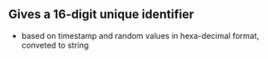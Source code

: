 ## Gives a 16-digit unique identifier
- based on timestamp and random values in hexa-decimal format, conveted to string

